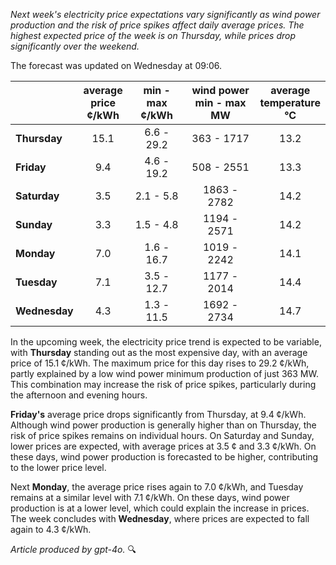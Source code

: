 *Next week's electricity price expectations vary significantly as wind power production and the risk of price spikes affect daily average prices. The highest expected price of the week is on Thursday, while prices drop significantly over the weekend.*

The forecast was updated on Wednesday at 09:06.

|           | average<br>price<br>¢/kWh | min - max<br>¢/kWh | wind power<br>min - max<br>MW | average<br>temperature<br>°C |
|:-------------|:----------------:|:----------------:|:-------------:|:-------------:|
| **Thursday**  |       15.1       |    6.6 - 29.2    |   363 - 1717  |     13.2      |
| **Friday**|       9.4        |    4.6 - 19.2    |   508 - 2551  |     13.3      |
| **Saturday** |       3.5        |    2.1 - 5.8     |  1863 - 2782  |     14.2      |
| **Sunday**|       3.3        |    1.5 - 4.8     |  1194 - 2571  |     14.2      |
| **Monday**|       7.0        |    1.6 - 16.7    |  1019 - 2242  |     14.1      |
| **Tuesday**  |       7.1        |    3.5 - 12.7    |  1177 - 2014  |     14.4      |
| **Wednesday**|     4.3        |    1.3 - 11.5    |  1692 - 2734  |     14.7      |

In the upcoming week, the electricity price trend is expected to be variable, with **Thursday** standing out as the most expensive day, with an average price of 15.1 ¢/kWh. The maximum price for this day rises to 29.2 ¢/kWh, partly explained by a low wind power minimum production of just 363 MW. This combination may increase the risk of price spikes, particularly during the afternoon and evening hours.

**Friday's** average price drops significantly from Thursday, at 9.4 ¢/kWh. Although wind power production is generally higher than on Thursday, the risk of price spikes remains on individual hours. On Saturday and Sunday, lower prices are expected, with average prices at 3.5 ¢ and 3.3 ¢/kWh. On these days, wind power production is forecasted to be higher, contributing to the lower price level.

Next **Monday**, the average price rises again to 7.0 ¢/kWh, and Tuesday remains at a similar level with 7.1 ¢/kWh. On these days, wind power production is at a lower level, which could explain the increase in prices. The week concludes with **Wednesday**, where prices are expected to fall again to 4.3 ¢/kWh.

*Article produced by gpt-4o.* 🔍

